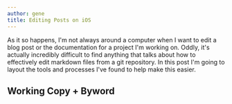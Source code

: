 ```yaml
---
author: gene
title: Editing Posts on iOS
---
```


As it so happens, I'm not always around a computer when I want to edit a blog post or the documentation for a project I'm working on. Oddly, it's actually incredibly difficult to find anything that talks about how to effectively edit markdown files from a git repository. In this post I'm going to layout the tools and processes I've found to help make this easier.

## Working Copy + Byword

